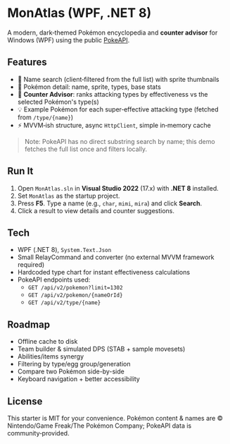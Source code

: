 # MonAtlas (WPF, .NET 8)
A modern, dark‑themed Pokémon encyclopedia and **counter advisor** for Windows (WPF) using the public [PokeAPI](https://pokeapi.co).

## Features
- 🔎 Name search (client‑filtered from the full list) with sprite thumbnails
- 📄 Pokémon detail: name, sprite, types, base stats
- 🎯 **Counter Advisor**: ranks attacking types by effectiveness vs the selected Pokémon's type(s)
- 💡 Example Pokémon for each super‑effective attacking type (fetched from `/type/{name}`)
- ⚡ MVVM‑ish structure, async `HttpClient`, simple in‑memory cache

> Note: PokeAPI has no direct substring search by name; this demo fetches the full list once and filters locally.

## Run It
1. Open `MonAtlas.sln` in **Visual Studio 2022** (17.x) with **.NET 8** installed.
2. Set `MonAtlas` as the startup project.
3. Press **F5**. Type a name (e.g., `char`, `mimi`, `mira`) and click **Search**.
4. Click a result to view details and counter suggestions.

## Tech
- WPF (.NET 8), `System.Text.Json`
- Small RelayCommand and converter (no external MVVM framework required)
- Hardcoded type chart for instant effectiveness calculations
- PokeAPI endpoints used:
  - `GET /api/v2/pokemon?limit=1302`
  - `GET /api/v2/pokemon/{nameOrId}`
  - `GET /api/v2/type/{name}`

## Roadmap
- Offline cache to disk
- Team builder & simulated DPS (STAB + sample movesets)
- Abilities/items synergy
- Filtering by type/egg group/generation
- Compare two Pokémon side-by-side
- Keyboard navigation + better accessibility

## License
This starter is MIT for your convenience. Pokémon content & names are © Nintendo/Game Freak/The Pokémon Company; PokeAPI data is community‑provided.